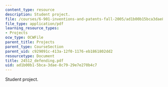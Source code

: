 ```yaml
---
content_type: resource
description: Student project.
file: /courses/6-901-inventions-and-patents-fall-2005/ad1b00b15bca3dae8c7929e7e270b4c7_24512_defending.pdf
file_type: application/pdf
learning_resource_types:
- Projects
ocw_type: OCWFile
parent_title: Projects
parent_type: CourseSection
parent_uid: c929091c-413a-12f0-1176-eb1861802dd2
resourcetype: Document
title: 24512_defending.pdf
uid: ad1b00b1-5bca-3dae-8c79-29e7e270b4c7
---
```

Student project.

